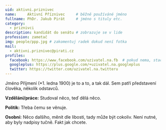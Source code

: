 ```yaml
---
uid: aktivni.priznivec
name:     Aktivní Příznivec  	# běžně používáné jméno
fullname: PhDr. Jakub Pirát  	# jméno s tituly etc.
category: 
  - priznivci
description: kandidát do senátu # zobrazuje se v lide
profession: zametač
img: people/ppp.jpg # zakomentuj radek dokud není fotka
mail: 
  - aktivni.priznivec@pirati.cz
profiles:
  facebook: https://www.facebook.com/uzivatel.na.fb  # pokud nema, staci smazat tuto radku
  googleplus: https://plus.google.com/+uzivatel.na.googleplus
  twitter: https://twitter.com/uzivatel.na.twitteru
---
```


Jméno Příjmení (*1. ledna 1900) je to a to, a tak dál. Sem patří představení člověka, několik odstavců.

**Vzdělání/práce:** Studoval něco, teď dělá něco.

**Politik:** Třeba čemu se věnuje.

**Osobní:** Něco dalšího, měnit dle libosti, tady může být cokoliv. Není nutné, aby byly nadpisy tučně. Fakt jak chcete.

